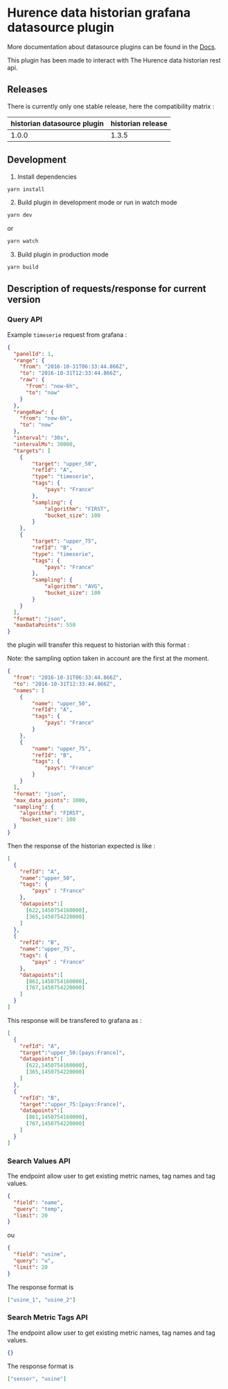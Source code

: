 # Hurence data historian grafana datasource plugin

More documentation about datasource plugins can be found in the [Docs](https://grafana.com/docs/grafana/latest/plugins/).

This plugin has been made to interact with The Hurence data historian rest api.

## Releases

There is currently only one stable release, here the compatibility matrix :

historian datasource plugin | historian release
--- | --- 
1.0.0 | 1.3.5


## Development

1. Install dependencies
```BASH
yarn install
```
2. Build plugin in development mode or run in watch mode
```BASH
yarn dev
```
or
```BASH
yarn watch
```
3. Build plugin in production mode
```BASH
yarn build
```

## Description of requests/response for current version

### Query API

Example `timeserie` request from grafana :

```json
{
  "panelId": 1,
  "range": {
    "from": "2016-10-31T06:33:44.866Z",
    "to": "2016-10-31T12:33:44.866Z",
    "raw": {
      "from": "now-6h",
      "to": "now"
    }
  },
  "rangeRaw": {
    "from": "now-6h",
    "to": "now"
  },
  "interval": "30s",
  "intervalMs": 30000,
  "targets": [
    { 
        "target": "upper_50", 
        "refId": "A", 
        "type": "timeserie",
        "tags": {
            "pays": "France"
        },
        "sampling": {
            "algorithm": "FIRST",
            "bucket_size": 100
        }
    },
    { 
        "target": "upper_75", 
        "refId": "B", 
        "type": "timeserie",
        "tags": {
            "pays": "France"
        },
        "sampling": {
            "algorithm": "AVG",
            "bucket_size": 100
        }
    }
  ],
  "format": "json",
  "maxDataPoints": 550
}
```

the plugin will transfer this request to historian with this format :

Note: the sampling option taken in account are the first at the moment.

```json
{
  "from": "2016-10-31T06:33:44.866Z",
  "to": "2016-10-31T12:33:44.866Z",
  "names": [
    {
        "name": "upper_50",
        "refId": "A",
        "tags": {
            "pays": "France"
        }
    },
    {
        "name": "upper_75",
        "refId": "B",
        "tags": {
            "pays": "France"
        }
    }
  ],
  "format": "json",
  "max_data_points": 1000,
  "sampling": {
    "algorithm": "FIRST",
    "bucket_size": 100
  }
}
```


Then the response of the historian expected is like :

```json
[
  {       
    "refId": "A",
    "name":"upper_50",
    "tags": {
        "pays" : "France"
    },
    "datapoints":[
      [622,1450754160000],
      [365,1450754220000]
    ]
  },
  {
    "refId": "B",
    "name":"upper_75",
    "tags": {
        "pays" : "France"
    },
    "datapoints":[
      [861,1450754160000],
      [767,1450754220000]
    ]
  }
]
```

This response will be transfered to grafana as :

```json
[
  {
    "refId": "A",
    "target":"upper_50:[pays:France]",
    "datapoints":[
      [622,1450754160000],
      [365,1450754220000]
    ]
  },
  {
    "refId": "B",
    "target":"upper_75:[pays:France]",
    "datapoints":[
      [861,1450754160000],
      [767,1450754220000]
    ]
  }
]
```


### Search Values API

The endpoint allow user to get existing metric names, tag names and tag values.

```json
{
  "field": "name",
  "query": "temp",
  "limit": 20
}
```

ou

```json
{
  "field": "usine",
  "query": "u",
  "limit": 20
}
```

The response format is

```json
["usine_1", "usine_2"]
```

### Search Metric Tags API

The endpoint allow user to get existing metric names, tag names and tag values.

```json
{}
```

The response format is

```json
["sensor", "usine"]
```